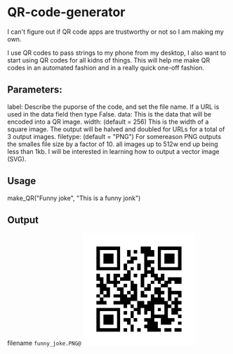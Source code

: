 # QR-code-generator
I can't figure out if QR code apps are trustworthy or not so I am making my own.

I use QR codes to pass strings to my phone from my desktop, I also want to start using QR codes for all kidns of things. This will help me make QR codes in an automated fashion and in a really quick one-off fashion.

## Parameters:
label: Describe the puporse of the code, and set the file name. If a URL is used in the data field then type False.
data: This is the data that will be encoded into a QR image.
width: (default = 256) This is the width of a square image. The output will be halved and doubled for URLs for a total of 3 output images.
filetype: (default = "PNG") For somereason PNG outputs the smalles file size by a factor of 10. all images up to 512w end up being less than 1kb. I will be interested in learning how to output a vector image (SVG).

## Usage
make_QR("Funny joke", "This is a funny jonk")

## Output
filename
`funny_joke.PNG@`
![Image - QR code example](https://github.com/ramcandrews/QR-code-generator/blob/master/funny_joke.PNG)

